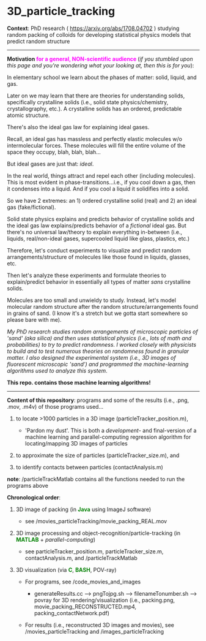 # 3D_particle_tracking

__Context__: PhD research (<font color = 'blue'> https://arxiv.org/abs/1708.04702 </font>) 
studying random packing of colloids for developing statistical physics models that predict random structure 

------

__Motivation <font color = 'magenta'>for a general, NON-scientific audience </font>__ (_if you stumbled upon this page and you're wondering what your looking at, then this is for you_):  
   
   In elementary school we learn about the phases of matter: solid, liquid, and gas.  
   
   Later on we may learn that there are theories for understanding solids, specifically crystalline solids (i.e., solid state physics/chemistry, crystallography, etc.).  A crystalline solids has an ordered, predictable atomic structure. 
   
   There's also the ideal gas law for explaining ideal gases. 
   
   Recall, an ideal gas has massless and perfectly elastic molecules w/o intermolecular forces. These molecules will fill the entire volume of the space they occupy, blah, blah, blah... 
   
   But ideal gases are just that: _ideal_. 
   
   In the real world, things attract and repel each other (including molecules).  This is most evident in phase-transitions...i.e., if you cool down a gas, then it condenses into a liquid.  And if you cool a liquid it solidifies into a solid.  
   
   So we have 2 extremes: an 1) ordered crystalline solid (real) and 2) an ideal gas (fake/fictional).  
   
   Solid state physics explains and predicts behavior of crystalline solids and the ideal gas law explains/predicts behavior of a _fictional_ ideal gas.  But there's no universal law/theory to explain everything in-between (i.e., liquids, real/non-ideal gases, supercooled liquid like glass, plastics, etc.)
   
   Therefore, let's conduct experiments to visualize and predict random arrangements/structure of molecules like those found in liquids, glasses, etc. 
   
   Then let's analyze these experiments and formulate theories to explain/predict behavior in essentially all types of matter _sans_ crystalline solids. 
   
   Molecules are too small and unwieldy to study. Instead, let's model molecular random structure after the random structure/arrangements found in grains of sand.  (I know it's a stretch but we gotta start somewhere so please bare with me).
   
   _My PhD research studies random arrangements of microscopic particles of 'sand' (aka silica) and then uses statistical physics (i.e., lots of math and probabilities) to try to predict randomness.  I worked closely with physicists to build and to test numerous theories on randomness found in granular matter.  I also designed the experimental system (i.e., 3D images of fluorescent microscopic 'sand') and programmed the machine-learning algorithms used to analyze this system_. 
   
   __This repo. contains those machine learning algorithms!__
   
-----

__Content of this repository__: programs and some of the results (i.e., .png, .mov, .m4v) of those programs used...

1) to locate >1000 particles in a 3D image (particleTracker_position.m), 

   * 'Pardon my dust'. This is both a *development*- and final-version of a machine learning and parallel-computing regression algorithm for locating/mapping 3D images of particles  
   
2) to approximate the size of particles (particleTracker_size.m), and 

3) to identify contacts between particles (contactAnalysis.m)

__note__: /particleTrackMatlab contains all the functions needed to run the programs above

__Chronological order__:

1) 3D image of packing (in <font color = 'green'>__Java__</font> using ImageJ software)

    * see /movies_particleTracking/movie_packing_REAL.mov

2) 3D image processing and object-recognition/particle-tracking (in <font color = 'green'>__MATLAB__</font> + _parallel-computing_)

    * see particleTracker_position.m, particleTracker_size.m, contactAnalysis.m, and /particleTrackMatlab

3) 3D visualization (via <font color ='green'>__C__</font>, <font color='green'>__BASH__</font>, POV-ray) 

   * For programs, see /code_movies_and_images
   
      * generateResults.cc --> pngTojpg.sh  --> filenameTonumber.sh --> povray for 3D rendering/visualization (i.e., packing.png, movie_packing_RECONSTRUCTED.mp4, packing_contactNetwork.pdf)
      
   * For results (i.e., reconstructed 3D images and movies), see /movies_particleTracking and /images_particleTracking
